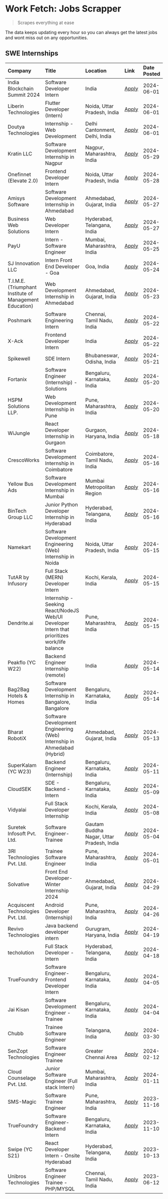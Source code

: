 # Work Fetch: Jobs Scrapper
> Scrapes everything at ease

The data keeps updating every hour so you can always get the latest jobs and wont miss out on any opportunities.

## SWE Internships
<!--START_SECTION:workfetch-->
| Company                                                 | Title                                                                                        | Location                                  | Link                                                                                                                                                                                                                                                                                                            | Date Posted   |
|:--------------------------------------------------------|:---------------------------------------------------------------------------------------------|:------------------------------------------|:----------------------------------------------------------------------------------------------------------------------------------------------------------------------------------------------------------------------------------------------------------------------------------------------------------------|:--------------|
| India Blockchain Summit 2024                            | Software Developer Intern                                                                    | India                                     | [Apply](https://in.linkedin.com/jobs/view/software-developer-intern-at-india-blockchain-summit-2024-3938099285?position=46&pageNum=0&refId=ciXd1y0S4VO75yZMHy%2FeMg%3D%3D&trackingId=d6EtbXr8BW%2F5HgJEDZLjsg%3D%3D&trk=public_jobs_jserp-result_search-card)                                                   | 2024-06-01    |
| Liberin Technologies                                    | Flutter Developer (Intern)                                                                   | Noida, Uttar Pradesh, India               | [Apply](https://in.linkedin.com/jobs/view/flutter-developer-intern-at-liberin-technologies-3936023360?position=57&pageNum=0&refId=ciXd1y0S4VO75yZMHy%2FeMg%3D%3D&trackingId=%2BwD1tkGdbXK8zW8hz7omoQ%3D%3D&trk=public_jobs_jserp-result_search-card)                                                            | 2024-06-01    |
| Doutya Technologies                                     | Internship - Web Development                                                                 | Delhi Cantonment, Delhi, India            | [Apply](https://in.linkedin.com/jobs/view/internship-web-development-at-doutya-technologies-3936017830?position=58&pageNum=0&refId=ciXd1y0S4VO75yZMHy%2FeMg%3D%3D&trackingId=KDkFZ9HodllxSmrINexy2g%3D%3D&trk=public_jobs_jserp-result_search-card)                                                             | 2024-06-01    |
| Kratin LLC                                              | Software Development Internship in Nagpur                                                    | Nagpur, Maharashtra, India                | [Apply](https://in.linkedin.com/jobs/view/software-development-internship-in-nagpur-at-kratin-llc-3938124443?position=18&pageNum=0&refId=ciXd1y0S4VO75yZMHy%2FeMg%3D%3D&trackingId=grxgt6%2FmD3sWtkxTvrPWwA%3D%3D&trk=public_jobs_jserp-result_search-card)                                                     | 2024-05-29    |
| Onefinnet (Elevate 2.0)                                 | Frontend Developer Intern                                                                    | Noida, Uttar Pradesh, India               | [Apply](https://in.linkedin.com/jobs/view/frontend-developer-intern-at-onefinnet-elevate-2-0-3936812708?position=59&pageNum=0&refId=ciXd1y0S4VO75yZMHy%2FeMg%3D%3D&trackingId=XCZRDSTa2eqnU6bY1Md%2BQw%3D%3D&trk=public_jobs_jserp-result_search-card)                                                          | 2024-05-28    |
| Amisys Software                                         | Software Development Internship in Ahmedabad                                                 | Ahmedabad, Gujarat, India                 | [Apply](https://in.linkedin.com/jobs/view/software-development-internship-in-ahmedabad-at-amisys-software-3936336330?position=23&pageNum=0&refId=ciXd1y0S4VO75yZMHy%2FeMg%3D%3D&trackingId=y1u00SITQ5qmkIcPSiBr2A%3D%3D&trk=public_jobs_jserp-result_search-card)                                               | 2024-05-27    |
| Business Web Solutions                                  | Web Developer Intern                                                                         | Hyderabad, Telangana, India               | [Apply](https://in.linkedin.com/jobs/view/web-developer-intern-at-business-web-solutions-3935976946?position=41&pageNum=0&refId=ciXd1y0S4VO75yZMHy%2FeMg%3D%3D&trackingId=43dBrKHqCsKVliSt8AIqAw%3D%3D&trk=public_jobs_jserp-result_search-card)                                                                | 2024-05-27    |
| PayU                                                    | Intern - Software Engineer                                                                   | Mumbai, Maharashtra, India                | [Apply](https://in.linkedin.com/jobs/view/intern-software-engineer-at-payu-3935457893?position=7&pageNum=0&refId=ciXd1y0S4VO75yZMHy%2FeMg%3D%3D&trackingId=Y4XuwA6K%2F3sdcezl4VO09g%3D%3D&trk=public_jobs_jserp-result_search-card)                                                                             | 2024-05-25    |
| SJ Innovation LLC                                       | Intern Front End Developer - Goa                                                             | Goa, India                                | [Apply](https://in.linkedin.com/jobs/view/intern-front-end-developer-goa-at-sj-innovation-llc-3931678611?position=5&pageNum=0&refId=ciXd1y0S4VO75yZMHy%2FeMg%3D%3D&trackingId=ZljtOqoYvAHfK6vmPfujSw%3D%3D&trk=public_jobs_jserp-result_search-card)                                                            | 2024-05-24    |
| T.I.M.E. (Triumphant Institute of Management Education) | Web Development Internship in Ahmedabad                                                      | Ahmedabad, Gujarat, India                 | [Apply](https://in.linkedin.com/jobs/view/web-development-internship-in-ahmedabad-at-t-i-m-e-triumphant-institute-of-management-education-3933954687?position=9&pageNum=0&refId=ciXd1y0S4VO75yZMHy%2FeMg%3D%3D&trackingId=pmFmqAd59DLkXDt1GrFqIA%3D%3D&trk=public_jobs_jserp-result_search-card)                | 2024-05-23    |
| Poshmark                                                | Software Engineering Intern                                                                  | Chennai, Tamil Nadu, India                | [Apply](https://in.linkedin.com/jobs/view/software-engineering-intern-at-poshmark-3846946793?position=39&pageNum=0&refId=ciXd1y0S4VO75yZMHy%2FeMg%3D%3D&trackingId=sjTKE9Fu9jOF0fdT8970mg%3D%3D&trk=public_jobs_jserp-result_search-card)                                                                       | 2024-05-22    |
| X-Ack                                                   | Frontend Developer Intern                                                                    | India                                     | [Apply](https://in.linkedin.com/jobs/view/frontend-developer-intern-at-x-ack-3925983173?position=43&pageNum=0&refId=ciXd1y0S4VO75yZMHy%2FeMg%3D%3D&trackingId=uq%2FErn3hudlHo7h8%2BTNN5w%3D%3D&trk=public_jobs_jserp-result_search-card)                                                                        | 2024-05-22    |
| Spikewell                                               | SDE Intern                                                                                   | Bhubaneswar, Odisha, India                | [Apply](https://in.linkedin.com/jobs/view/sde-intern-at-spikewell-3931531732?position=20&pageNum=0&refId=ciXd1y0S4VO75yZMHy%2FeMg%3D%3D&trackingId=XUwnWs3w1iWhZZ6iqLLWLQ%3D%3D&trk=public_jobs_jserp-result_search-card)                                                                                       | 2024-05-21    |
| Fortanix                                                | Software Engineer (Internship) - Solutions                                                   | Bengaluru, Karnataka, India               | [Apply](https://in.linkedin.com/jobs/view/software-engineer-internship-solutions-at-fortanix-3930115670?position=26&pageNum=0&refId=ciXd1y0S4VO75yZMHy%2FeMg%3D%3D&trackingId=Legh3YEujjDr1L697m2q3A%3D%3D&trk=public_jobs_jserp-result_search-card)                                                            | 2024-05-20    |
| HSPM Solutions LLP.                                     | Web Development Internship in Pune                                                           | Pune, Maharashtra, India                  | [Apply](https://in.linkedin.com/jobs/view/web-development-internship-in-pune-at-hspm-solutions-llp-3931019642?position=31&pageNum=0&refId=ciXd1y0S4VO75yZMHy%2FeMg%3D%3D&trackingId=31EBBcO6Ko09W7SvA%2FSYaA%3D%3D&trk=public_jobs_jserp-result_search-card)                                                    | 2024-05-20    |
| WiJungle                                                | React Developer Internship in Gurgaon                                                        | Gurgaon, Haryana, India                   | [Apply](https://in.linkedin.com/jobs/view/react-developer-internship-in-gurgaon-at-wijungle-3929891316?position=33&pageNum=0&refId=ciXd1y0S4VO75yZMHy%2FeMg%3D%3D&trackingId=NF4AUVAJgHyuEAmhxSx0FQ%3D%3D&trk=public_jobs_jserp-result_search-card)                                                             | 2024-05-18    |
| CrescoWorks                                             | Software Development Internship in Coimbatore                                                | Coimbatore, Tamil Nadu, India             | [Apply](https://in.linkedin.com/jobs/view/software-development-internship-in-coimbatore-at-crescoworks-3928264279?position=8&pageNum=0&refId=ciXd1y0S4VO75yZMHy%2FeMg%3D%3D&trackingId=AgmEx2vjWTbVqLh2Ba1e6Q%3D%3D&trk=public_jobs_jserp-result_search-card)                                                   | 2024-05-16    |
| Yellow Bus Ads                                          | Software Development Internship in Mumbai                                                    | Mumbai Metropolitan Region                | [Apply](https://in.linkedin.com/jobs/view/software-development-internship-in-mumbai-at-yellow-bus-ads-3928262363?position=13&pageNum=0&refId=ciXd1y0S4VO75yZMHy%2FeMg%3D%3D&trackingId=0nUn6J3a897O%2BmHu1H7K4w%3D%3D&trk=public_jobs_jserp-result_search-card)                                                 | 2024-05-16    |
| BinTech Group LLC                                       | Junior Python Developer Internship in Hyderabad                                              | Hyderabad, Telangana, India               | [Apply](https://in.linkedin.com/jobs/view/junior-python-developer-internship-in-hyderabad-at-bintech-group-llc-3928263481?position=16&pageNum=0&refId=ciXd1y0S4VO75yZMHy%2FeMg%3D%3D&trackingId=I%2FoIZRHIS2CaFLW7s6X1Mw%3D%3D&trk=public_jobs_jserp-result_search-card)                                        | 2024-05-16    |
| Namekart                                                | Software Development Engineering (Web) Internship in Noida                                   | Noida, Uttar Pradesh, India               | [Apply](https://in.linkedin.com/jobs/view/software-development-engineering-web-internship-in-noida-at-namekart-3927112610?position=2&pageNum=0&refId=ciXd1y0S4VO75yZMHy%2FeMg%3D%3D&trackingId=RhuOjuVXfKI4Jotq9FfLqw%3D%3D&trk=public_jobs_jserp-result_search-card)                                           | 2024-05-15    |
| TutAR by Infusory                                       | Full Stack (MERN) Developer Intern                                                           | Kochi, Kerala, India                      | [Apply](https://in.linkedin.com/jobs/view/full-stack-mern-developer-intern-at-tutar-by-infusory-3926190396?position=35&pageNum=0&refId=ciXd1y0S4VO75yZMHy%2FeMg%3D%3D&trackingId=ULk%2BmYyNYYtsudgjDnRluw%3D%3D&trk=public_jobs_jserp-result_search-card)                                                       | 2024-05-15    |
| Dendrite.ai                                             | Internship - Seeking React/NodeJS Web/UI Developer Intern that prioritizes work/life balance | Pune, Maharashtra, India                  | [Apply](https://in.linkedin.com/jobs/view/internship-seeking-react-nodejs-web-ui-developer-intern-that-prioritizes-work-life-balance-at-dendrite-ai-3926195555?position=47&pageNum=0&refId=ciXd1y0S4VO75yZMHy%2FeMg%3D%3D&trackingId=w2WLvbC%2FFUMxWRTSH%2Bk4Ig%3D%3D&trk=public_jobs_jserp-result_search-card) | 2024-05-15    |
| Peakflo (YC W22)                                        | Backend Engineer Internship (remote)                                                         | India                                     | [Apply](https://in.linkedin.com/jobs/view/backend-engineer-internship-remote-at-peakflo-yc-w22-3925243704?position=4&pageNum=0&refId=ciXd1y0S4VO75yZMHy%2FeMg%3D%3D&trackingId=4hW7h%2FK6dDaYD49UBW1pRg%3D%3D&trk=public_jobs_jserp-result_search-card)                                                         | 2024-05-14    |
| Bag2Bag Hotels & Homes                                  | Software Development Internship in Bangalore, Bangalore                                      | Bengaluru, Karnataka, India               | [Apply](https://in.linkedin.com/jobs/view/software-development-internship-in-bangalore-bangalore-at-bag2bag-hotels-homes-3925888541?position=6&pageNum=0&refId=ciXd1y0S4VO75yZMHy%2FeMg%3D%3D&trackingId=oso%2BBTNnP90SNJiMmiKcNQ%3D%3D&trk=public_jobs_jserp-result_search-card)                               | 2024-05-14    |
| Bharat RobotiX                                          | Software Development Engineering (Web) Internship in Ahmedabad (Hybrid)                      | Ahmedabad, Gujarat, India                 | [Apply](https://in.linkedin.com/jobs/view/software-development-engineering-web-internship-in-ahmedabad-hybrid-at-bharat-robotix-3924897657?position=21&pageNum=0&refId=ciXd1y0S4VO75yZMHy%2FeMg%3D%3D&trackingId=mmjBDEmlTJWsqEGVn%2FAOoA%3D%3D&trk=public_jobs_jserp-result_search-card)                       | 2024-05-13    |
| SuperKalam (YC W23)                                     | Backend Engineer (Internship)                                                                | Bengaluru, Karnataka, India               | [Apply](https://in.linkedin.com/jobs/view/backend-engineer-internship-at-superkalam-yc-w23-3922671591?position=19&pageNum=0&refId=ciXd1y0S4VO75yZMHy%2FeMg%3D%3D&trackingId=J%2FijvGPBhmSuNonfRoXg9g%3D%3D&trk=public_jobs_jserp-result_search-card)                                                            | 2024-05-11    |
| CloudSEK                                                | SDE - Backend - Intern                                                                       | Bengaluru, Karnataka, India               | [Apply](https://in.linkedin.com/jobs/view/sde-backend-intern-at-cloudsek-3920377259?position=17&pageNum=0&refId=ciXd1y0S4VO75yZMHy%2FeMg%3D%3D&trackingId=TnNad1fFPTpnlGO9xs9JFg%3D%3D&trk=public_jobs_jserp-result_search-card)                                                                                | 2024-05-09    |
| Vidyalai                                                | Full Stack Developer Internship                                                              | Kochi, Kerala, India                      | [Apply](https://in.linkedin.com/jobs/view/full-stack-developer-internship-at-vidyalai-3917285346?position=38&pageNum=0&refId=ciXd1y0S4VO75yZMHy%2FeMg%3D%3D&trackingId=ZxdMvStYnE2KuHFSEL%2FOsQ%3D%3D&trk=public_jobs_jserp-result_search-card)                                                                 | 2024-05-08    |
| Suretek Infosoft Pvt. Ltd.                              | Software Engineer-Trainee                                                                    | Gautam Buddha Nagar, Uttar Pradesh, India | [Apply](https://in.linkedin.com/jobs/view/software-engineer-trainee-at-suretek-infosoft-pvt-ltd-3916999948?position=28&pageNum=0&refId=ciXd1y0S4VO75yZMHy%2FeMg%3D%3D&trackingId=jjrPioaUXdrqHecpdn3%2FIg%3D%3D&trk=public_jobs_jserp-result_search-card)                                                       | 2024-05-04    |
| 3RI Technologies Pvt. Ltd.                              | Trainee Software Engineer                                                                    | Pune, Maharashtra, India                  | [Apply](https://in.linkedin.com/jobs/view/trainee-software-engineer-at-3ri-technologies-pvt-ltd-3912869178?position=40&pageNum=0&refId=ciXd1y0S4VO75yZMHy%2FeMg%3D%3D&trackingId=1Mv7ua5gce38MQpdMuHcZQ%3D%3D&trk=public_jobs_jserp-result_search-card)                                                         | 2024-05-01    |
| Solvative                                               | Front End Developer-Winter Internship 2024                                                   | Ahmedabad, Gujarat, India                 | [Apply](https://in.linkedin.com/jobs/view/front-end-developer-winter-internship-2024-at-solvative-3934780854?position=29&pageNum=0&refId=ciXd1y0S4VO75yZMHy%2FeMg%3D%3D&trackingId=Az9QG%2B%2BOju2DZOHBGqub%2Bw%3D%3D&trk=public_jobs_jserp-result_search-card)                                                 | 2024-04-29    |
| Acquiscent Technologies Pvt. Ltd.                       | Android Developer (Internship)                                                               | Pune, Maharashtra, India                  | [Apply](https://in.linkedin.com/jobs/view/android-developer-internship-at-acquiscent-technologies-pvt-ltd-3909395375?position=48&pageNum=0&refId=ciXd1y0S4VO75yZMHy%2FeMg%3D%3D&trackingId=WxxFFwuA%2BtZJebW8mn6HuA%3D%3D&trk=public_jobs_jserp-result_search-card)                                             | 2024-04-26    |
| Revivo Technologies                                     | Java backend developer intern                                                                | Gurugram, Haryana, India                  | [Apply](https://in.linkedin.com/jobs/view/java-backend-developer-intern-at-revivo-technologies-3906034446?position=52&pageNum=0&refId=ciXd1y0S4VO75yZMHy%2FeMg%3D%3D&trackingId=SalWehI9DM1hZupsTGVL4g%3D%3D&trk=public_jobs_jserp-result_search-card)                                                          | 2024-04-19    |
| techolution                                             | Full Stack Developer - Intern                                                                | Hyderabad, Telangana, India               | [Apply](https://in.linkedin.com/jobs/view/full-stack-developer-intern-at-techolution-3904814977?position=50&pageNum=0&refId=ciXd1y0S4VO75yZMHy%2FeMg%3D%3D&trackingId=tBWznZJ0kjUmkp8a7m2p%2Bw%3D%3D&trk=public_jobs_jserp-result_search-card)                                                                  | 2024-04-18    |
| TrueFoundry                                             | Software Engineer- Frontend Developer Intern                                                 | Bengaluru, Karnataka, India               | [Apply](https://in.linkedin.com/jobs/view/software-engineer-frontend-developer-intern-at-truefoundry-3887320206?position=24&pageNum=0&refId=ciXd1y0S4VO75yZMHy%2FeMg%3D%3D&trackingId=4hw%2BaVsKqq%2F8a1HCBZaL1w%3D%3D&trk=public_jobs_jserp-result_search-card)                                                | 2024-04-05    |
| Jai Kisan                                               | Software Development Engineer - Trainee                                                      | Bengaluru, Karnataka, India               | [Apply](https://in.linkedin.com/jobs/view/software-development-engineer-trainee-at-jai-kisan-3913911193?position=25&pageNum=0&refId=ciXd1y0S4VO75yZMHy%2FeMg%3D%3D&trackingId=1zqifT5Rpw2nkS67j09oAw%3D%3D&trk=public_jobs_jserp-result_search-card)                                                            | 2024-04-04    |
| Chubb                                                   | Trainee Software Engineer                                                                    | Telangana, India                          | [Apply](https://in.linkedin.com/jobs/view/trainee-software-engineer-at-chubb-3909641440?position=27&pageNum=0&refId=ciXd1y0S4VO75yZMHy%2FeMg%3D%3D&trackingId=ljrw2jgFpv%2BFj0sZkCYnAQ%3D%3D&trk=public_jobs_jserp-result_search-card)                                                                          | 2024-03-30    |
| SenZopt Technologies                                    | Software Engineer Trainee                                                                    | Greater Chennai Area                      | [Apply](https://in.linkedin.com/jobs/view/software-engineer-trainee-at-senzopt-technologies-3827688781?position=42&pageNum=0&refId=ciXd1y0S4VO75yZMHy%2FeMg%3D%3D&trackingId=wZZFrXZZJaTXbnXX%2F24VdA%3D%3D&trk=public_jobs_jserp-result_search-card)                                                           | 2024-02-12    |
| Cloud Counselage Pvt. Ltd.                              | Junior Software Engineer (Full stack Intern)                                                 | Mumbai, Maharashtra, India                | [Apply](https://in.linkedin.com/jobs/view/junior-software-engineer-full-stack-intern-at-cloud-counselage-pvt-ltd-3803132814?position=34&pageNum=0&refId=ciXd1y0S4VO75yZMHy%2FeMg%3D%3D&trackingId=5E%2FaN5pkPZy2Vyc%2BCv%2Bb1w%3D%3D&trk=public_jobs_jserp-result_search-card)                                  | 2024-01-11    |
| SMS-Magic                                               | Software Trainee Engineer                                                                    | Pune, Maharashtra, India                  | [Apply](https://in.linkedin.com/jobs/view/software-trainee-engineer-at-sms-magic-3761409781?position=36&pageNum=0&refId=ciXd1y0S4VO75yZMHy%2FeMg%3D%3D&trackingId=D%2BmigduGHmAG%2FaeEdMppuQ%3D%3D&trk=public_jobs_jserp-result_search-card)                                                                    | 2023-11-16    |
| TrueFoundry                                             | Software Engineer-Backend Intern                                                             | Bengaluru, Karnataka, India               | [Apply](https://in.linkedin.com/jobs/view/software-engineer-backend-intern-at-truefoundry-3779508170?position=37&pageNum=0&refId=ciXd1y0S4VO75yZMHy%2FeMg%3D%3D&trackingId=xz9Cn5PsuZp7GyP84dZoyQ%3D%3D&trk=public_jobs_jserp-result_search-card)                                                               | 2023-11-10    |
| Swipe (YC S21)                                          | React Developer Intern - Onsite Hyderabad                                                    | Hyderabad, Telangana, India               | [Apply](https://in.linkedin.com/jobs/view/react-developer-intern-onsite-hyderabad-at-swipe-yc-s21-3737600089?position=51&pageNum=0&refId=ciXd1y0S4VO75yZMHy%2FeMg%3D%3D&trackingId=w786maHIUa2%2Fw3VG3%2FMluA%3D%3D&trk=public_jobs_jserp-result_search-card)                                                   | 2023-10-13    |
| Unibros Technologies                                    | Software Engineer Trainee - PHP/MYSQL                                                        | Chennai, Tamil Nadu, India                | [Apply](https://in.linkedin.com/jobs/view/software-engineer-trainee-php-mysql-at-unibros-technologies-3656599241?position=44&pageNum=0&refId=ciXd1y0S4VO75yZMHy%2FeMg%3D%3D&trackingId=cRfL2XHyl7M2OW4e3YuNrQ%3D%3D&trk=public_jobs_jserp-result_search-card)                                                   | 2023-06-12    |
<!--END_SECTION:workfetch-->

